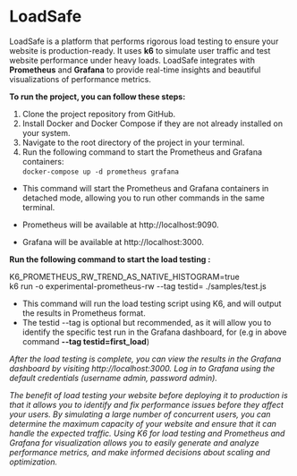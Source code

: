 # LoadSafe
LoadSafe is a platform that performs rigorous load testing to ensure your website is production-ready. It uses **k6** to simulate user traffic and test website performance under heavy loads. LoadSafe integrates with **Prometheus** and **Grafana** to provide real-time insights and beautiful visualizations of performance metrics.

**To run the project, you can follow these steps:**

1. Clone the project repository from GitHub.
2. Install Docker and Docker Compose if they are not already installed on your system.
3. Navigate to the root directory of the project in your terminal.
4. Run the following command to start the Prometheus and Grafana containers:   
             `docker-compose up -d prometheus grafana`

- This command will start the Prometheus and Grafana containers in detached mode, allowing you to run other commands in the same terminal.

- Prometheus will be available at http://localhost:9090.

- Grafana will be available at http://localhost:3000.

**Run the following command to start the load testing :** 

K6_PROMETHEUS_RW_TREND_AS_NATIVE_HISTOGRAM=true \
  k6 run -o experimental-prometheus-rw --tag testid= ./samples/test.js

- This command will run the load testing script using K6, and will output the results in Prometheus format.
- The testid --tag is optional but recommended, as it will allow you to identify the specific test run in the Grafana dashboard, for     (e.g in above command **--tag testid=first_load**)

*After the load testing is complete, you can view the results in the Grafana dashboard by visiting http://localhost:3000.*
*Log in to Grafana using the default credentials (username admin, password admin).*


*The benefit of load testing your website before deploying it to production is that it allows you to identify and fix performance issues before they affect your users. By simulating a large number of concurrent users, you can determine the maximum capacity of your website and ensure that it can handle the expected traffic. Using K6 for load testing and Prometheus and Grafana for visualization allows you to easily generate and analyze performance metrics, and make informed decisions about scaling and optimization.*

